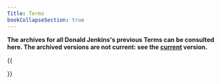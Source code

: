 ```yaml
---
Title: Terms
bookCollapseSection: true
---
```


**The archives for all Donald Jenkins's previous Terms can be consulted here. The archived versions are not current: see the [current](https://www.donaldjenkins.com/policies/terms) version.**

{{<section>}}
